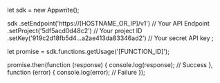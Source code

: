 let sdk = new Appwrite();

sdk
    .setEndpoint('https://[HOSTNAME_OR_IP]/v1') // Your API Endpoint
    .setProject('5df5acd0d48c2') // Your project ID
    .setKey('919c2d18fb5d4...a2ae413da83346ad2') // Your secret API key
;

let promise = sdk.functions.getUsage('[FUNCTION_ID]');

promise.then(function (response) {
    console.log(response); // Success
}, function (error) {
    console.log(error); // Failure
});